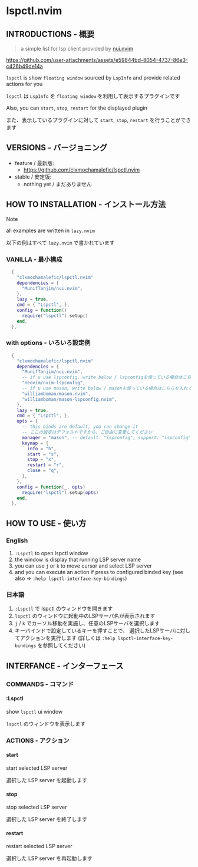 # lspctl.nvim

## INTRODUCTIONS - 概要

> a simple list for lsp client provided by [nui.nvim](https://github.com/MunifTanjim/nui.nvim)

<https://github.com/user-attachments/assets/e59844bd-8054-4737-86e3-c426b49de14a>

`lspctl` is show `floating window` sourced by `LspInfo` and provide related actions for you

`lspctl` は `LspInfo` を `floating window` を利用して表示するプラグインです

Also, you can `start`, `stop`, `restart` for the displayed plugin

また、表示しているプラグインに対して `start`, `stop`, `restart` を行うことができます

## VERSIONS - バージョニング

- feature / 最新版:
  - <https://github.com/clxmochamalefic/lspctl.nvim>
- stable / 安定版:
  - nothing yet / まだありません

## HOW TO INSTALLATION - インストール方法

> [!NOTE]
> all examples are written in `lazy.nvim`
>
> 以下の例はすべて `lazy.nvim` で書かれています

### VANILLA - 最小構成

```lua
  {
    "clxmochamalefic/lspctl.nvim"
    dependencies = {
      "MunifTanjim/nui.nvim",
    },
    lazy = true,
    cmd = { "Lspctl", },
    config = function()
      require("lspctl").setup()
    end,
  },
```

### with options - いろいろ設定例

```lua
  {
    "clxmochamalefic/lspctl.nvim"
    dependencies = {
      "MunifTanjim/nui.nvim",
      -- if u use lspconfig, write below / lspconfigを使っている場合はこちらを入れてください
      "neovim/nvim-lspconfig",
      -- if u use mason, write below / masonを使っている場合はこちらを入れてください
      "williamboman/mason.nvim",
      "williamboman/mason-lspconfig.nvim",
    },
    lazy = true,
    cmd = { "Lspctl", },
    opts = {
      -- this binds are default, you can change it
      -- ここの設定はデフォルトですから、ご自由に変更してください
      manager = "mason", -- default: "lspconfig", support: "lspconfig"|"mason"
      keymap = {
        info = "h",
        start = "s",
        stop = "x",
        restart = "r",
        close = "q",
      },
    },
    config = function(_, opts)
      require("lspctl").setup(opts)
    end,
  },
```

## HOW TO USE - 使い方

### English

1. `:Lspctl` to open lspctl window
2. the window is display that running LSP server name
3. you can use `j` or `k` to move cursor and select LSP server
4. and you can execute an action if press to configured binded key
   (see also => `:help lspctl-interface-key-bindings`)

### 日本語

1. `:Lspctl` で lspctl のウィンドウを開きます
2. `lspctl` のウィンドウに起動中のLSPサーバ名が表示されます
3. `j` / `k` でカーソル移動を実施し、任意のLSPサーバを選択します
4. キーバインドで設定しているキーを押すことで、
   選択したLSPサーバに対してアクションを実行します
   (詳しくは `:help lspctl-interface-key-bindings` を参照してください)

## INTERFANCE - インターフェース

### COMMANDS - コマンド

#### :Lspctl

show `lspctl` ui window

`lspctl` のウィンドウを表示します

### ACTIONS - アクション

#### start

start selected LSP server

選択した LSP server を起動します

#### stop

stop selected LSP server

選択した LSP server を終了します

#### restart

restart selected LSP server

選択した LSP server を再起動します
